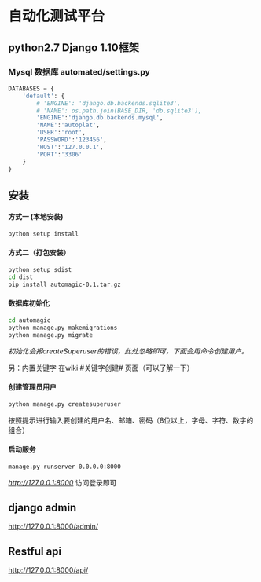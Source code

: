 # 自动化测试平台 
## python2.7 Django 1.10框架
### Mysql 数据库 automated/settings.py
```python
DATABASES = {
    'default': {
        # 'ENGINE': 'django.db.backends.sqlite3',
        # 'NAME': os.path.join(BASE_DIR, 'db.sqlite3'),
        'ENGINE':'django.db.backends.mysql',
        'NAME':'autoplat',
        'USER':'root',
        'PASSWORD':'123456',
        'HOST':'127.0.0.1',
        'PORT':'3306'
    }
}
```


## 安装
#### 方式一 (本地安装)
```bash
python setup install
```
#### 方式二（打包安装）
```bash
python setup sdist
cd dist
pip install automagic-0.1.tar.gz
```
#### 数据库初始化
```bash
cd automagic
python manage.py makemigrations
python manage.py migrate
```
_初始化会报createSuperuser的错误，此处忽略即可，下面会用命令创建用户。_

另：内置关键字 在wiki #关键字创建# 页面（可以了解一下）

#### 创建管理员用户
```bash
python manage.py createsuperuser
```
按照提示进行输入要创建的用户名、邮箱、密码（8位以上，字母、字符、数字的组合）

#### 启动服务
```bash
manage.py runserver 0.0.0.0:8000
```
_http://127.0.0.1:8000_   访问登录即可

## django admin 
http://127.0.0.1:8000/admin/

## Restful api
http://127.0.0.1:8000/api/
